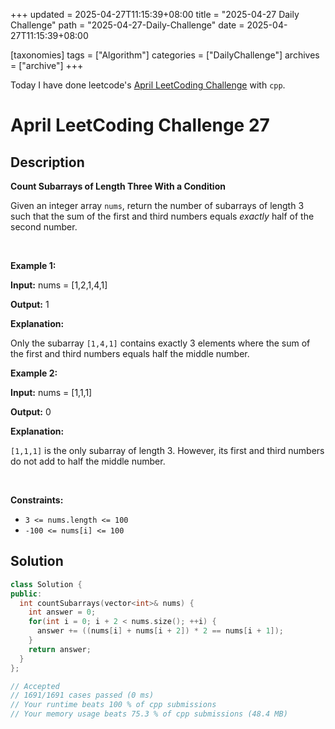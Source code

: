 +++
updated = 2025-04-27T11:15:39+08:00
title = "2025-04-27 Daily Challenge"
path = "2025-04-27-Daily-Challenge"
date = 2025-04-27T11:15:39+08:00

[taxonomies]
tags = ["Algorithm"]
categories = ["DailyChallenge"]
archives = ["archive"]
+++

Today I have done leetcode's [April LeetCoding Challenge](https://leetcode.com/problems/count-subarrays-of-length-three-with-a-condition/) with `cpp`.

<!-- more -->

# April LeetCoding Challenge 27

## Description

**Count Subarrays of Length Three With a Condition**

<p>Given an integer array <code>nums</code>, return the number of <span data-keyword="subarray-nonempty">subarrays</span> of length 3 such that the sum of the first and third numbers equals <em>exactly</em> half of the second number.</p>

<p>&nbsp;</p>
<p><strong class="example">Example 1:</strong></p>

<div class="example-block">
<p><strong>Input:</strong> <span class="example-io">nums = [1,2,1,4,1]</span></p>

<p><strong>Output:</strong> <span class="example-io">1</span></p>

<p><strong>Explanation:</strong></p>

<p>Only the subarray <code>[1,4,1]</code> contains exactly 3 elements where the sum of the first and third numbers equals half the middle number.</p>
</div>

<p><strong class="example">Example 2:</strong></p>

<div class="example-block">
<p><strong>Input:</strong> <span class="example-io">nums = [1,1,1]</span></p>

<p><strong>Output:</strong> <span class="example-io">0</span></p>

<p><strong>Explanation:</strong></p>

<p><code>[1,1,1]</code> is the only subarray of length 3. However, its first and third numbers do not add to half the middle number.</p>
</div>

<p>&nbsp;</p>
<p><strong>Constraints:</strong></p>

<ul>
	<li><code>3 &lt;= nums.length &lt;= 100</code></li>
	<li><code><font face="monospace">-100 &lt;= nums[i] &lt;= 100</font></code></li>
</ul>


## Solution

``` cpp
class Solution {
public:
  int countSubarrays(vector<int>& nums) {
    int answer = 0;
    for(int i = 0; i + 2 < nums.size(); ++i) {
      answer += ((nums[i] + nums[i + 2]) * 2 == nums[i + 1]);
    }
    return answer;
  }
};

// Accepted
// 1691/1691 cases passed (0 ms)
// Your runtime beats 100 % of cpp submissions
// Your memory usage beats 75.3 % of cpp submissions (48.4 MB)
```

